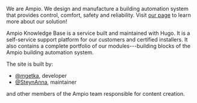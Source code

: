 We are Ampio. We design and manufacture a building automation system that provides control, comfort, safety and reliability. Visit [our page](http://ampio.com/) to learn more about our solution!

Ampio Knowledge Base is a service built and maintained with Hugo. It is a self-service support platform for our customers and certified installers. It also contains a complete portfolio of our modules---building blocks of the Ampio building automation system.

The site is built by:

- [@mgetka](https://github.com/mgetka), developer
- [@SteynAnna](https://github.com/SteynAnna), maintainer

and other members of the Ampio team responsible for content creation.
